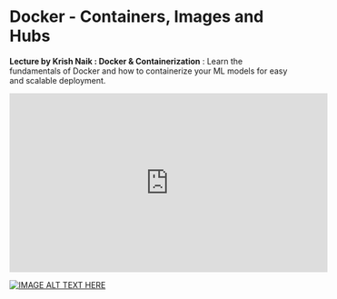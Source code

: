 # Docker - Containers, Images and Hubs


**Lecture by Krish Naik : Docker & Containerization** : Learn the fundamentals of Docker and how to containerize your ML models for easy and scalable deployment.

<iframe width="560" height="315" src="https://www.youtube.com/embed/8vmKtS8W7IQ?si=MrYAm7e7zDfWUep2" title="YouTube video player" frameborder="0" allow="accelerometer; autoplay; clipboard-write; encrypted-media; gyroscope; picture-in-picture; web-share" referrerpolicy="strict-origin-when-cross-origin" allowfullscreen></iframe>

[![IMAGE ALT TEXT HERE](https://img.youtube.com/vi/8vmKtS8W7IQ&t=3543s/0.jpg)](https://www.youtube.com/watch?v=8vmKtS8W7IQ&t=3543s)